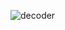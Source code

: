 ![decoder](https://user-images.githubusercontent.com/84243740/139559110-b55070fd-8d7c-4bd4-9fc3-1405826a7477.png)
